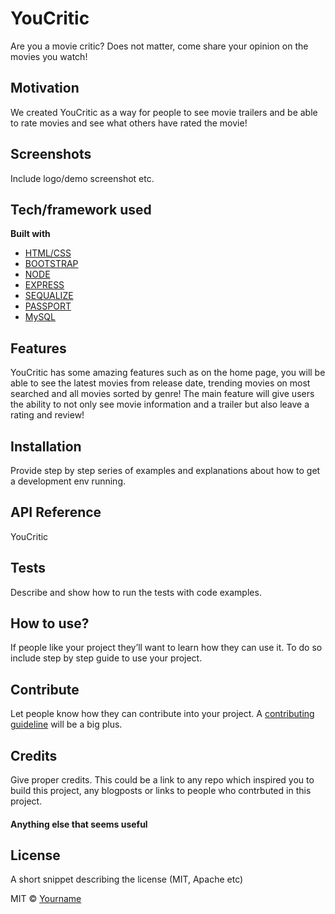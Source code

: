 # YouCritic

Are you a movie critic?
Does not matter, come share your opinion on the movies you watch!

## Motivation

We created YouCritic as a way for people to see movie trailers and be able to rate movies and see what others have rated the movie! 
 
## Screenshots

Include logo/demo screenshot etc.

## Tech/framework used

<b>Built with</b>
- [HTML/CSS](https://electron.atom.io)
- [BOOTSTRAP](https://getbootstrap.com/)
- [NODE](https://nodejs.org/en/)
- [EXPRESS](https://expressjs.com/)
- [SEQUALIZE](https://www.npmjs.com/package/sequelize)
- [PASSPORT](http://www.passportjs.org/)
- [MySQL](https://www.mysql.com/)

## Features

YouCritic has some amazing features such as on the home page, you will be able to see the latest movies from release date, trending movies on most searched and all movies sorted by genre! The main feature will give users the ability to not only see movie information and a trailer but also leave a rating and review! 

## Installation
Provide step by step series of examples and explanations about how to get a development env running.

## API Reference

YouCritic 

## Tests
Describe and show how to run the tests with code examples.

## How to use?
If people like your project they’ll want to learn how they can use it. To do so include step by step guide to use your project.

## Contribute

Let people know how they can contribute into your project. A [contributing guideline](https://github.com/zulip/zulip-electron/blob/master/CONTRIBUTING.md) will be a big plus.

## Credits
Give proper credits. This could be a link to any repo which inspired you to build this project, any blogposts or links to people who contrbuted in this project. 

#### Anything else that seems useful

## License
A short snippet describing the license (MIT, Apache etc)

MIT © [Yourname]()